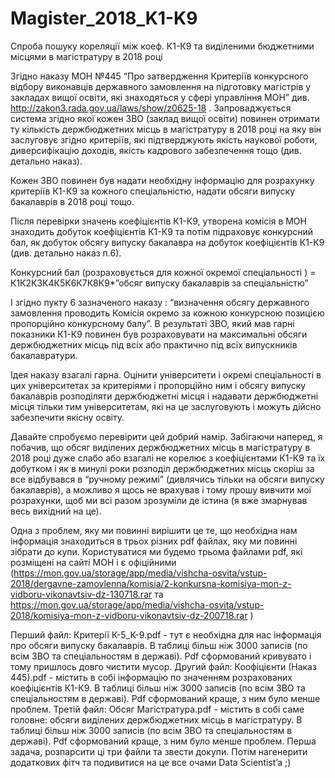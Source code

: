 # Magister_2018_K1-K9
Спроба пошуку кореляції між коеф. К1-К9 та виділеними бюджетними місцями в магістратуру в 2018 році

Згідно наказу МОН №445 “Про затвердження Критеріїв конкурсного відбору виконавців державного замовлення на підготовку магістрів у закладах вищої освіти, які знаходяться у сфері управління МОН” див. http://zakon3.rada.gov.ua/laws/show/z0625-18 . Запроваджується система згідно якої кожен ЗВО (заклад вищої освіти) повинен отримати ту кількість держбюджетних місць в магістратуру в 2018 році на яку він заслуговує згідно критеріїв, які підтверджують якість наукової роботи, диверсифікацію доходів, якість кадрового забезпечення тощо (див. детально наказ).

Кожен ЗВО повинен був надати необхідну інформацію для розрахунку критеріїв К1-К9 за кожного спеціальністю, надати обсяги випуску бакалаврів в 2018 році тощо.

Після перевірки значень коефіцієнтів К1-К9, утворена комісія в МОН знаходить добуток коефіцієнтів К1-К9 та потім підраховує конкурсний бал, як добуток обсягу випуску бакалавра на добуток коефіцієнтів К1-К9 (див. детально наказ п.6).

Конкурсний бал (розраховується для кожної окремої спеціальності ) = К1К2К3К4К5К6К7К8К9*”обсяг випуску бакалаврів за спеціальністю”

І згідно пукту 6 зазначеного наказу : “визначення обсягу державного замовлення проводить Комісія окремо за кожною конкурсною позицією пропорційно конкурсному балу”. В результаті ЗВО, який мав гарні показники К1-К9 повинен був розраховувати на максимальні обсяги держбюджетних місць під всіх або практично під всіх випускників бакалавратури.

Ідея наказу взагалі гарна. Оцінити університети і окремі спеціальності в цих університетах за критеріями і пропорційно ним і обсягу випуску бакалаврів розподіляти держбюджетні місця і надавати держбюджетні місця тільки тим університетам, які на це заслуговують і можуть дійсно забезпечити якісну освіту.

Давайте спробуємо перевірити цей добрий намір. Забігаючи наперед, я побачив, що обсяг виділених держбюджетних місць в магістратуру в 2018 році дуже слабо або взагалі не корелює з коефіцієнтами К1-К9 та їх добутком і як в минулі роки розподіл держбюджетних місць скоріш за все відбувався в “ручному режимі” (дивлячись тільки на обсяги випуску бакалаврів), а можливо я щось не врахував і тому прошу вивчити мої розрахунки, щоб ми всі разом зрозуміли де істина (я вже змарнував весь вихідний на це).

Одна з проблем, яку ми повинні вирішити це те, що необхідна нам інформація знаходиться в трьох різних pdf файлах, яку ми повинні зібрати до купи. Користуватися ми будемо трьома файлами pdf, які розміщені на сайті МОН і є офіційними (https://mon.gov.ua/storage/app/media/vishcha-osvita/vstup-2018/dergavne-zamovlenna/komisia/2-konkursna-komisiya-mon-z-vidboru-vikonavtsiv-dz-130718.rar та https://mon.gov.ua/storage/app/media/vishcha-osvita/vstup-2018/komisiya-mon-z-vidboru-vikonavtsiv-dz-200718.rar )

Перший файл: Критерії К-5_К-9.pdf - тут є необхідна для нас інформація про обсяги випуску бакалаврів. В таблиці більш ніж 3000 записів (по всім ЗВО та спеціальностям в державі). Pdf сформований кривувато і тому пришлось довго чистити мусор.
Другий файл: Коофіцієнти (Наказ 445).pdf - містить в собі інформацію по значенням розрахованих коефіцієнтів К1-К9. В таблиці більш ніж 3000 записів (по всім ЗВО та спеціальностям в державі). Pdf сформований краще, з ним було менше проблем.
Третій файл: Обсяг Магістратура.pdf - містить в собі саме головне: обсяги виділених держбюджетних місць в магістратуру. В таблиці більш ніж 3000 записів (по всім ЗВО та спеціальностям в державі). Pdf сформований краще, з ним було менше проблем.
Перша задача, розпарсити ці три файли та звести докупи. Потім нагенерити додаткових фітч та подивитися на це все очами Data Scientist’a ;)
